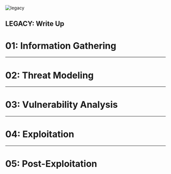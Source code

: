 ![legacy](https://user-images.githubusercontent.com/43796175/105492077-5e740680-5c85-11eb-8224-07901100704c.jpg)

## LEGACY: Write Up

# 01: Information Gathering

---

# 02: Threat Modeling

---

# 03: Vulnerability Analysis

---

# 04: Exploitation

---

# 05: Post-Exploitation


